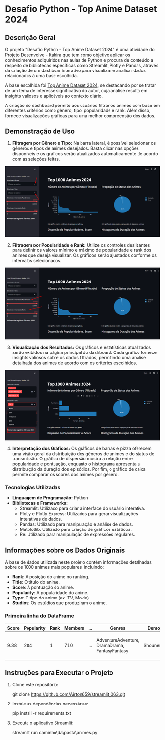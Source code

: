 # Desafio Python - Top Anime Dataset 2024

## Descrição Geral

O projeto "Desafio Python - Top Anime Dataset 2024" é uma atividade do Projeto Desenvolve - Itabira que tem como objetivo aplicar os conhecimentos adiquiridos nas aulas de Python e procura de conteúdo a respeito de bibliotecas específicas como Streamlit, Plotly e Pandas, através da criação de um dashboar interativo para visualizar e analisar dados relacionados à uma base escolhida.

A base escolhida foi [Top Anime Dataset 2024](https://www.kaggle.com/datasets/bhavyadhingra00020/top-anime-dataset-2024), se destacando por se tratar de um tema de interesse significativo do autor, cuja análise resulta em insights valiosos e aplicáveis ao contexto diário.

A criação do dashboard permite aos usuários filtrar os animes com base em diferentes critérios como gênero, tipo, popularidade e rank. Além disso, fornece visualizações gráficas para uma melhor compreensão dos dados.


## Demonstração de Uso


1. **Filtragem por Gênero e Tipo:** Na barra lateral, é possível selecionar os gêneros e tipos de animes desejados. Basta clicar nas opções disponíveis e os gráficos serão atualizados automaticamente de acordo com as seleções feitas.

![Filtragem por Gênero e Tipo](images/Filtros1.png) 

2. **Filtragem por Popularidade e Rank:** Utilize os controles deslizantes para definir os valores mínimo e máximo de popularidade e rank dos animes que deseja visualizar. Os gráficos serão ajustados conforme os intervalos selecionados.

![Filtragem por Popularidade e Rank](images/Filtros2.png) 

3. **Visualização dos Resultados:** Os gráficos e estatísticas atualizados serão exibidos na página principal do dashboard. Cada gráfico fornece insights valiosos sobre os dados filtrados, permitindo uma análise detalhada dos animes de acordo com os critérios escolhidos.

![Visualização dos Resultados](images/Graficos.png) 

4. **Interpretação dos Gráficos:** Os gráficos de barras e pizza oferecem uma visão geral da distribuição dos gêneros de animes e do status de transmissão. O gráfico de dispersão mostra a relação entre popularidade e pontuação, enquanto o histograma apresenta a distribuição da duração dos episódios. Por fim, o gráfico de caixa permite comparar os scores dos animes por gênero.


### Tecnologias Utilizadas
- **Linguagem de Programação:** 
    Python
- **Bibliotecas e Frameworks:**
  - Streamlit: Utilizado para criar a interface do usuário interativa.
  - Plotly e Plotly Express: Utilizados para gerar visualizações interativas de dados.
  - Pandas: Utilizado para manipulação e análise de dados.
  - Matplotlib: Utilizado para criação de gráficos estáticos.
  - Re: Utilizado para manipulação de expressões regulares.

## Informações sobre os Dados Originais

A base de dados utilizada neste projeto contém informações detalhadas sobre os 1000 animes mais populares, incluindo:

- **Rank**: A posição do anime no ranking.
- **Title**: O título do anime.
- **Score**: A pontuação do anime.
- **Popularity**: A popularidade do anime.
- **Type**: O tipo do anime (ex. TV, Movie).
- **Studios**: Os estúdios que produziram o anime.

### Primeira linha do DataFrame ###

  | Score|  Popularity | Rank |  Members | ...  |                         Genres                   |     Demographic |    Duration     |               Rating            |
  |------|-------------|------|----------|------|--------------------------------------------------|-----------------|-----------------|---------------------------------|
  | 9.38 |       284   |  1   |   710    | ...  |   AdventureAdventure, DramaDrama, FantasyFantasy |  ShounenShounen | 24 min. per ep. |      PG-13 - Teens 13 or older  |


## Instruções para Executar o Projeto

1. Clone este repositório:
   
    git clone https://github.com/Airton659/streamlit_063.git
   
2. Instale as dependências necessárias:
   
    pip install -r requirements.txt

3. Execute o aplicativo Streamlit:
   
    streamlit run caminho\da\pasta\animes.py


   
